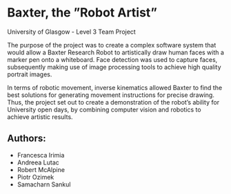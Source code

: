 # Baxter, the ”Robot Artist”
University of Glasgow - Level 3 Team Project

The purpose of the project was to create a complex software system that would
allow a Baxter Research Robot to artistically draw human faces with a marker
pen onto a whiteboard. Face detection was used to capture faces, subsequently
making use of image processing tools to achieve high quality portrait images. 

In terms of robotic movement, inverse kinematics allowed Baxter to find the best
solutions for generating movement instructions for precise drawing. Thus, the
project set out to create a demonstration of the robot’s ability for University
open days, by combining computer vision and robotics to achieve artistic results.

Authors:
-------------
* Francesca Irimia
* Andreea Lutac
* Robert McAlpine
* Piotr Ozimek
* Samacharn Sankul
